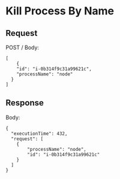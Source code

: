 # Kill Process By Name #

## Request ##
POST /
Body:
```
[
	{
    "id": "i-0b314f9c31a99621c",
    "processName": "node"
  }    
]
```

## Response ##

Body:
```
{
  "executionTime": 432,
  "request": [
    {
        "processName": "node",
        "id": "i-0b314f9c31a99621c"
    }
  ]
}
```